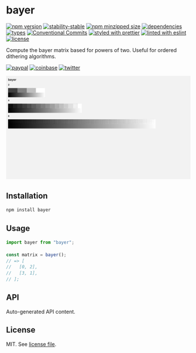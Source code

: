 # bayer

[![npm version](https://img.shields.io/npm/v/bayer)](https://www.npmjs.com/package/bayer)
[![stability-stable](https://img.shields.io/badge/stability-stable-green.svg)](https://www.npmjs.com/package/bayer)
[![npm minzipped size](https://img.shields.io/bundlephobia/minzip/bayer)](https://bundlephobia.com/package/bayer)
[![dependencies](https://img.shields.io/librariesio/release/npm/bayer)](https://github.com/dmnsgn/bayer/blob/main/package.json)
[![types](https://img.shields.io/npm/types/bayer)](https://github.com/microsoft/TypeScript)
[![Conventional Commits](https://img.shields.io/badge/Conventional%20Commits-1.0.0-fa6673.svg)](https://conventionalcommits.org)
[![styled with prettier](https://img.shields.io/badge/styled_with-Prettier-f8bc45.svg?logo=prettier)](https://github.com/prettier/prettier)
[![linted with eslint](https://img.shields.io/badge/linted_with-ES_Lint-4B32C3.svg?logo=eslint)](https://github.com/eslint/eslint)
[![license](https://img.shields.io/github/license/dmnsgn/bayer)](https://github.com/dmnsgn/bayer/blob/main/LICENSE.md)

Compute the bayer matrix based for powers of two. Useful for ordered dithering algorithms.

[![paypal](https://img.shields.io/badge/donate-paypal-informational?logo=paypal)](https://paypal.me/dmnsgn)
[![coinbase](https://img.shields.io/badge/donate-coinbase-informational?logo=coinbase)](https://commerce.coinbase.com/checkout/56cbdf28-e323-48d8-9c98-7019e72c97f3)
[![twitter](https://img.shields.io/twitter/follow/dmnsgn?style=social)](https://twitter.com/dmnsgn)

![](https://raw.githubusercontent.com/dmnsgn/bayer/main/screenshot.png)

## Installation

```bash
npm install bayer
```

## Usage

```js
import bayer from "bayer";

const matrix = bayer();
// => [
//   [0, 2],
//   [3, 1],
// ];
```

## API

<!-- api-start -->

Auto-generated API content.

<!-- api-end -->

## License

MIT. See [license file](https://github.com/dmnsgn/bayer/blob/main/LICENSE.md).
